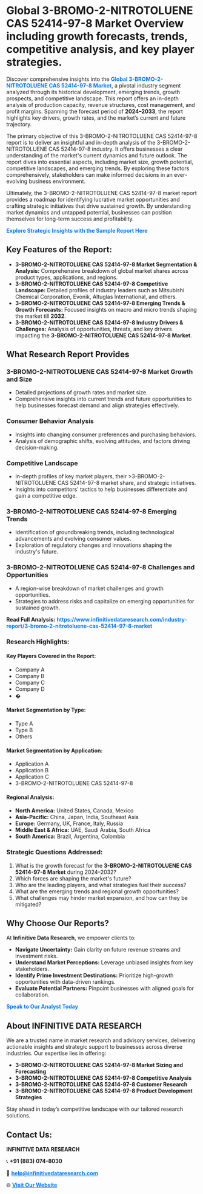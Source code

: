 <h1>Global 3-BROMO-2-NITROTOLUENE CAS 52414-97-8 Market Overview including growth forecasts, trends, competitive analysis, and key player strategies.</h1>
<p>
Discover comprehensive insights into the 
<a href="https://www.infinitivedataresearch.com/industry-report/3-bromo-2-nitrotoluene-cas-52414-97-8-market" rel="dofollow" style="color: #007BFF; text-decoration: none;"><strong>Global 3-BROMO-2-NITROTOLUENE CAS 52414-97-8 Market</strong></a>, a pivotal industry segment analyzed through its historical development, emerging trends, growth prospects, and competitive landscape. This report offers an in-depth analysis of production capacity, revenue structures, cost management, and profit margins. Spanning the forecast period of <strong>2024–2033</strong>, the report highlights key drivers, growth rates, and the market’s current and future trajectory.
</p>
<p>
The primary objective of this 3-BROMO-2-NITROTOLUENE CAS 52414-97-8 report is to deliver an insightful and in-depth analysis of the 3-BROMO-2-NITROTOLUENE CAS 52414-97-8 industry. It offers businesses a clear understanding of the market's current dynamics and future outlook. The report dives into essential aspects, including market size, growth potential, competitive landscapes, and emerging trends. By exploring these factors comprehensively, stakeholders can make informed decisions in an ever-evolving business environment.
</p>
<p>
Ultimately, the 3-BROMO-2-NITROTOLUENE CAS 52414-97-8 market report provides a roadmap for identifying lucrative market opportunities and crafting strategic initiatives that drive sustained growth. By understanding market dynamics and untapped potential, businesses can position themselves for long-term success and profitability.
</p>
<p>
<a href="https://www.infinitivedataresearch.com/request-sample/reportId=103718" style="color: #007BFF; text-decoration: none;"><strong>Explore Strategic Insights with the Sample Report Here</strong></a>
</p>

<h2>Key Features of the Report:</h2>
<ul>
<li><strong>3-BROMO-2-NITROTOLUENE CAS 52414-97-8 Market Segmentation & Analysis:</strong> Comprehensive breakdown of global market shares across product types, applications, and regions.</li>
<li><strong>3-BROMO-2-NITROTOLUENE CAS 52414-97-8 Competitive Landscape:</strong> Detailed profiles of industry leaders such as Mitsubishi Chemical Corporation, Evonik, Altuglas International, and others.</li>
<li><strong>3-BROMO-2-NITROTOLUENE CAS 52414-97-8 Emerging Trends & Growth Forecasts:</strong> Focused insights on macro and micro trends shaping the market till <strong>2032</strong>.</li>
<li><strong>3-BROMO-2-NITROTOLUENE CAS 52414-97-8 Industry Drivers & Challenges:</strong> Analysis of opportunities, threats, and key drivers impacting the <strong>3-BROMO-2-NITROTOLUENE CAS 52414-97-8 Market</strong>.</li>
</ul>

<h2>What Research Report Provides</h2>
<h3>3-BROMO-2-NITROTOLUENE CAS 52414-97-8 Market Growth and Size</h3>
<ul>
<li>Detailed projections of growth rates and market size.</li>
<li>Comprehensive insights into current trends and future opportunities to help businesses forecast demand and align strategies effectively.</li>
</ul>

<h3>Consumer Behavior Analysis</h3>
<ul>
<li>Insights into changing consumer preferences and purchasing behaviors.</li>
<li>Analysis of demographic shifts, evolving attitudes, and factors driving decision-making.</li>
</ul>

<h3>Competitive Landscape</h3>
<ul>
<li>In-depth profiles of key market players, their >3-BROMO-2-NITROTOLUENE CAS 52414-97-8 market share, and strategic initiatives.</li>
<li>Insights into competitors' tactics to help businesses differentiate and gain a competitive edge.</li>
</ul>

<h3>3-BROMO-2-NITROTOLUENE CAS 52414-97-8 Emerging Trends</h3>
<ul>
<li>Identification of groundbreaking trends, including technological advancements and evolving consumer values.</li>
<li>Exploration of regulatory changes and innovations shaping the industry's future.</li>
</ul>

<h3>3-BROMO-2-NITROTOLUENE CAS 52414-97-8 Challenges and Opportunities</h3>
<ul>
<li>A region-wise breakdown of market challenges and growth opportunities.</li>
<li>Strategies to address risks and capitalize on emerging opportunities for sustained growth.</li>
</ul>
<p><strong>Read Full Analysis:</strong> <a href="https://www.infinitivedataresearch.com/industry-report/3-bromo-2-nitrotoluene-cas-52414-97-8-market" rel="dofollow" style="color: #007BFF; text-decoration: none;"><strong>https://www.infinitivedataresearch.com/industry-report/3-bromo-2-nitrotoluene-cas-52414-97-8-market</strong></a></p>
<h3>Research Highlights:</h3>
<h4>Key Players Covered in the Report:</h4>
<ul><li>Company A</li><li>Company B</li><li>Company C</li><li>Company D</li><li>�</li></ul>
<h4>Market Segmentation by Type:</h4>
<ul><li>Type A</li><li>Type B</li><li>Others</li></ul>
<h4>Market Segmentation by Application:</h4>
<ul><li>Application A</li><li>Application B</li><li>Application C</li><li>3-BROMO-2-NITROTOLUENE CAS 52414-97-8</li></ul>

<h4>Regional Analysis:</h4>
<ul>
<li><strong>North America:</strong> United States, Canada, Mexico</li>
<li><strong>Asia-Pacific:</strong> China, Japan, India, Southeast Asia</li>
<li><strong>Europe:</strong> Germany, UK, France, Italy, Russia</li>
<li><strong>Middle East & Africa:</strong> UAE, Saudi Arabia, South Africa</li>
<li><strong>South America:</strong> Brazil, Argentina, Colombia</li>
</ul>

<h3>Strategic Questions Addressed:</h3>
<ol>
<li>What is the growth forecast for the <strong>3-BROMO-2-NITROTOLUENE CAS 52414-97-8 Market</strong> during 2024–2032?</li>
<li>Which forces are shaping the market's future?</li>
<li>Who are the leading players, and what strategies fuel their success?</li>
<li>What are the emerging trends and regional growth opportunities?</li>
<li>What challenges may hinder market expansion, and how can they be mitigated?</li>
</ol>

<h2>Why Choose Our Reports?</h2>
<p>At <strong>Infinitive Data Research</strong>, we empower clients to:</p>
<ul>
<li><strong>Navigate Uncertainty:</strong> Gain clarity on future revenue streams and investment risks.</li>
<li><strong>Understand Market Perceptions:</strong> Leverage unbiased insights from key stakeholders.</li>
<li><strong>Identify Prime Investment Destinations:</strong> Prioritize high-growth opportunities with data-driven rankings.</li>
<li><strong>Evaluate Potential Partners:</strong> Pinpoint businesses with aligned goals for collaboration.</li>
</ul>
<p><a href="https://www.infinitivedataresearch.com/industry-report/3-bromo-2-nitrotoluene-cas-52414-97-8-market" rel="dofollow" style="color: #007BFF; text-decoration: none;"><strong>Speak to Our Analyst Today</strong></a></p>

<h2>About INFINITIVE DATA RESEARCH</h2>
<p>We are a trusted name in market research and advisory services, delivering actionable insights and strategic support to businesses across diverse industries. Our expertise lies in offering:</p>
<ul>
<li><strong>3-BROMO-2-NITROTOLUENE CAS 52414-97-8 Market Sizing and Forecasting</strong></li>
<li><strong>3-BROMO-2-NITROTOLUENE CAS 52414-97-8 Competitive Analysis</strong></li>
<li><strong>3-BROMO-2-NITROTOLUENE CAS 52414-97-8 Customer Research</strong></li>
<li><strong>3-BROMO-2-NITROTOLUENE CAS 52414-97-8 Product Development Strategies</strong></li>
</ul>
<p>Stay ahead in today’s competitive landscape with our tailored research solutions.</p>

<h2>Contact Us:</h2>
<p><strong>INFINITIVE DATA RESEARCH</strong></p>
<p>📞 <strong>+91 (883) 074-8030</strong></p>
<p>📧 <strong><a href="mailto:help@infinitivedataresearch.com" style="color: #007BFF;">help@infinitivedataresearch.com</a></strong></p>
<p>🌐 <strong><a href="https://www.infinitivedataresearch.com" rel="dofollow" style="color: #007BFF;">Visit Our Website</a></strong></p>